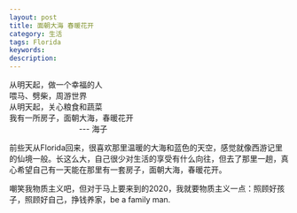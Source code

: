 ```yaml
---
layout: post
title: 面朝大海 春暖花开
category: 生活
tags: Florida
keywords: 
description: 
---
```


从明天起，做一个幸福的人  
喂马、劈柴，周游世界  
从明天起，关心粮食和蔬菜  
我有一所房子，面朝大海，春暖花开  
<code> &nbsp; &nbsp; &nbsp; &nbsp; &nbsp; &nbsp; &nbsp; &nbsp; </code> --- 海子

前些天从Florida回来，很喜欢那里温暖的大海和蓝色的天空，感觉就像西游记里的仙境一般。长这么大，自己很少对生活的享受有什么向往，但去了那里一趟，真心希望自己有一天能在那里有一套房子，面朝大海，春暖花开。

嘲笑我物质主义吧，但对于马上要来到的2020，我就要物质主义一点：照顾好孩子，照顾好自己，挣钱养家，be a family man.
